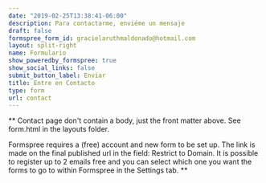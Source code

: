 ```yaml
---
date: "2019-02-25T13:38:41-06:00"
description: Para contactarme, enviéme un mensaje
draft: false
formspree_form_id: gracielaruthmaldonado@hotmail.com
layout: split-right
name: Formulario
show_poweredby_formspree: true
show_social_links: false
submit_button_label: Enviar
title: Entre en Contacto
type: form
url: contact
---
```


** Contact page don't contain a body, just the front matter above.
See form.html in the layouts folder.

Formspree requires a (free) account and new form to be set up. The link is made on the final published url in the field: Restrict to Domain. It is possible to register up to 2 emails free and you can select which one you want the forms to go to within Formspree in the Settings tab.
**
